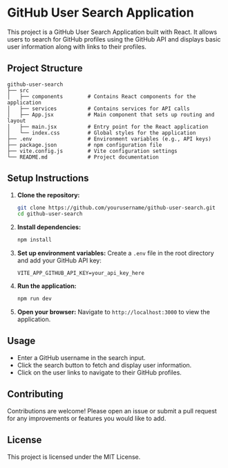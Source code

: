 # GitHub User Search Application

This project is a GitHub User Search Application built with React. It allows users to search for GitHub profiles using the GitHub API and displays basic user information along with links to their profiles.

## Project Structure

```
github-user-search
├── src
│   ├── components        # Contains React components for the application
│   ├── services          # Contains services for API calls
│   ├── App.jsx           # Main component that sets up routing and layout
│   ├── main.jsx          # Entry point for the React application
│   └── index.css         # Global styles for the application
├── .env                  # Environment variables (e.g., API keys)
├── package.json          # npm configuration file
├── vite.config.js        # Vite configuration settings
└── README.md             # Project documentation
```

## Setup Instructions

1. **Clone the repository:**
   ```bash
   git clone https://github.com/yourusername/github-user-search.git
   cd github-user-search
   ```

2. **Install dependencies:**
   ```bash
   npm install
   ```

3. **Set up environment variables:**
   Create a `.env` file in the root directory and add your GitHub API key:
   ```
   VITE_APP_GITHUB_API_KEY=your_api_key_here
   ```

4. **Run the application:**
   ```bash
   npm run dev
   ```

5. **Open your browser:**
   Navigate to `http://localhost:3000` to view the application.

## Usage

- Enter a GitHub username in the search input.
- Click the search button to fetch and display user information.
- Click on the user links to navigate to their GitHub profiles.

## Contributing

Contributions are welcome! Please open an issue or submit a pull request for any improvements or features you would like to add.

## License

This project is licensed under the MIT License.